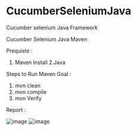 # CucumberSeleniumJava
Cucumber selenium Java Framework

Cucumber 
Selenium 
Java
Maven

Prequiste :
1. Maven Install
2.Java 

Steps to Run Maven Goal :
1. mvn clean
2. mvn compile
3. mvn Verify 

Report : 

![image](https://user-images.githubusercontent.com/88079796/127455628-69dc77a0-06f0-4006-b74b-40d99d9093a1.png)
![image](https://user-images.githubusercontent.com/88079796/127455795-799a8dc8-7156-4b47-938a-b7f493d17526.png)
